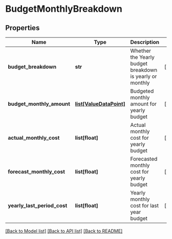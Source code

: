 # BudgetMonthlyBreakdown

## Properties
Name | Type | Description | Notes
------------ | ------------- | ------------- | -------------
**budget_breakdown** | **str** | Whether the Yearly budget breakdown is yearly or monthly | [optional] 
**budget_monthly_amount** | [**list[ValueDataPoint]**](ValueDataPoint.md) | Budgeted monthly amount for yearly budget | [optional] 
**actual_monthly_cost** | **list[float]** | Actual monthly cost for yearly budget | [optional] 
**forecast_monthly_cost** | **list[float]** | Forecasted monthly cost for yearly budget | [optional] 
**yearly_last_period_cost** | **list[float]** | Yearly monthly cost for last year budget | [optional] 

[[Back to Model list]](../README.md#documentation-for-models) [[Back to API list]](../README.md#documentation-for-api-endpoints) [[Back to README]](../README.md)

